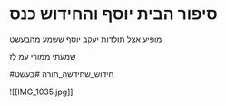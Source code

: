 # סיפור הבית יוסף והחידוש כנס

מופיע אצל תולדות יעקב יוסף ששמע מהבעשט

שמעתי ממורי עמ לז


#חידוש_שחידשה_תורה #בעשט 

![[IMG_1035.jpg]]